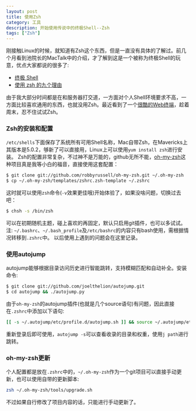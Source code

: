 ```yaml
---
layout: post
title: 使用Zsh
category: 工具
description: 开始使用传说中的终极Shell--Zsh
tags: ["Zsh"]
---
```


刚接触Linux的时候，就知道有Zsh这个东西，但是一直没有具体的了解过。前几个月看到池院长的MacTalk中的介绍，才了解到这是一个被称为终极Shell的玩意，优点大家都说的很多了:

* [终极 Shell][1]
* [使用 zsh 的九个理由][2]

由于我大部分时间都是在和服务器打交道，一方面对个人Shell环境要求不高，一方面比较喜欢通用的东西，也就没用Zsh。最近看到了一个[很酷的Web终端][3]，趁着周末，忍不住试试Zsh。

### Zsh的安装和配置
`/etc/shells`下面保存了系统所有可用Shell名称，Mac自带Zsh，在Mavericks上其版本是5.0.2，够新了可以直接用，Linux上可以使用`yum install zsh`进行安装。
Zsh的配置非常复杂，不过神不是万能的，github无所不能，[oh-my-zsh][4]这种项目真是我等小白的福音，直接使用这套配置：

```sh
$ git clone git://github.com/robbyrussell/oh-my-zsh.git ~/.oh-my-zsh
$ cp ~/.oh-my-zsh/templates/zshrc.zsh-template ~/.zshrc
```

这时就可以使用`zsh`命令(`-v`效果更佳哦)开始体验了，如果没啥问题，切换过去吧：

```sh
$ chsh -s /bin/zsh
```

可以在初期随机主题，碰上喜欢的再固定，默认只启用git插件，也可以多试试。
注: `~/.bashrc`、`~/.bash_profile`及`/etc/bashrc`的内容只有bash使用，需根据情况转移到`.zshrc`中。
以后使用上遇到的问题会在这里记录。

### 使用autojump
autojump能够根据目录访问历史进行智能跳转，支持模糊匹配和自动补全。安装命令:

```sh 
$ git clone git://github.com/joelthelion/autojump.git
$ cd autojump && ./autojump.py
```
由于`oh-my-zsh`的autojump插件(也就是几个source语句)有问题，因此直接在`.zshrc`中添加以下语句:

```sh
[[ -s ~/.autojump/etc/profile.d/autojump.sh ]] && source ~/.autojump/etc/profile.d/autojump.sh
```

重新登录后即可使用，`autojump -s`可以查看收录的目录和权重，使用`j path`进行跳转。

### oh-my-zsh更新

个人配置都是放在`.zshrc`中的，`~/.oh-my-zsh`作为一个git项目可以直接手动更新，也可以使用自带的更新脚本:

```sh
zsh ~/.oh-my-zsh/tools/upgrade.sh
```
不过如果自行修改了项目内容的话，只能进行手动更新了。

[1]: http://macshuo.com/?p=676
[2]: http://lostjs.com/2012/09/27/zsh/
[3]: http://paradoxxxzero.github.io/2014/02/28/butterfly.html
[4]: https://github.com/robbyrussell/oh-my-zsh
